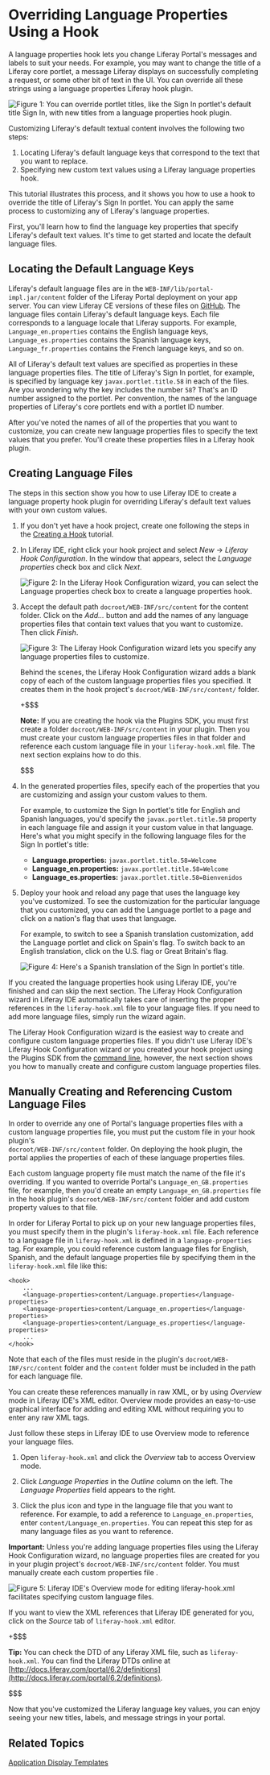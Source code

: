 # Overriding Language Properties Using a Hook [](id=overriding-language-properties-using-a-hook)

A language properties hook lets you change Liferay Portal's messages and labels
to suit your needs. For example, you may want to change the title of a Liferay
core portlet, a message Liferay displays on successfully completing a request,
or some other bit of text in the UI. You can override all these strings using
a language properties Liferay hook plugin. 

![Figure 1: You can override portlet titles, like the Sign In portlet's default title *Sign In*, with new titles from a language properties hook plugin.](../../images/override-sign-in-en.png)

Customizing Liferay's default textual content involves the following two steps:

1. Locating Liferay's default language keys that correspond to the text that you
want to replace.
2. Specifying new custom text values using a Liferay language properties hook.

This tutorial illustrates this process, and it shows you how to use a hook to
override the title of Liferay's Sign In portlet. You can apply the same process
to customizing any of Liferay's language properties. 

First, you'll learn how to find the language key properties that specify
Liferay's default text values. It's time to get started and locate the default
language files. 

## Locating the Default Language Keys [](id=locating-the-default-language-keys)

Liferay's default language files are in the
`WEB-INF/lib/portal-impl.jar/content` folder of the Liferay Portal deployment on
your app server. You can view Liferay CE versions of these files on
[GitHub](https://github.com/liferay/liferay-portal). The language files contain
Liferay's default language keys. Each file corresponds to a language locale that
Liferay supports. For example, `Language_en.properties` contains the English
language keys, `Language_es.properties` contains the Spanish language keys,
`Language_fr.properties` contains the French language keys, and so on. 

All of Liferay's default text values are specified as properties in these
language properties files. The title of Liferay's Sign In portlet, for example,
is specified by language key `javax.portlet.title.58` in each of the files. Are
you wondering why the key includes the number `58`? That's an ID number assigned
to the portlet. Per convention, the names of the language properties of
Liferay's core portlets end with a portlet ID number. 

After you've noted the names of all of the properties that you want to
customize, you can create new language properties files to specify the text
values that you prefer. You'll create these properties files in a Liferay hook
plugin. 

## Creating Language Files [](id=creating-language-files)

The steps in this section show you how to use Liferay IDE to create a language
property hook plugin for overriding Liferay's default text values with your own
custom values. 

1.  If you don't yet have a hook project, create one following the steps in the 
    [Creating a Hook](/develop/tutorials/-/knowledge_base/6-2/creating-a-hook-project-in-the-plugins-sdk) tutorial.

2.  In Liferay IDE, right click your hook project and select *New* &rarr;
    *Liferay Hook Configuration*. In the window that appears, select the
    *Language properties* check box and click *Next*. 

    ![Figure 2: In the Liferay Hook Configuration wizard, you can select the *Language properties* check box to create a language properties hook.](../../images/new-hook-configuration-language.png)

3.  Accept the default path `docroot/WEB-INF/src/content` for the content
    folder. Click on the *Add...* button and add the names of any language
    properties files that contain text values that you want to customize. Then
    click *Finish*.

    ![Figure 3: The Liferay Hook Configuration wizard lets you specify any language properties files to customize.](../../images/new-hook-configuration-language-files.png)

    Behind the scenes, the Liferay Hook Configuration wizard adds a blank copy
    of each of the custom language properties files you specified. It creates
    them in the hook project's `docroot/WEB-INF/src/content/` folder. 

    +$$$

    **Note:** If you are creating the hook via the Plugins SDK, you must first
    create a folder `docroot/WEB-INF/src/content` in your plugin. Then you must
    create your custom language properties files in that folder and reference
    each custom language file in your `liferay-hook.xml` file. The next section
    explains how to do this. 

    $$$

4.  In the generated properties files, specify each of the properties that you
    are customizing and assign your custom values to them. 

    For example, to customize the Sign In portlet's title for English and
    Spanish languages, you'd specify the `javax.portlet.title.58` property in
    each language file and assign it your custom value in that language. Here's
    what you might specify in the following language files for the Sign In
    portlet's title: 

    - **Language.properties:** `javax.portlet.title.58=Welcome` 
    - **Language_en.properties:** `javax.portlet.title.58=Welcome`
    - **Language_es.properties:** `javax.portlet.title.58=Bienvenidos` 

5.  Deploy your hook and reload any page that uses the language key you've
    customized. To see the customization for the particular language that you
    customized, you can add the Language portlet to a page and click on a
    nation's flag that uses that language. 

    For example, to switch to see a Spanish translation customization, add the
    Language portlet and click on Spain's flag. To switch back to an English
    translation, click on the U.S. flag or Great Britain's flag.

    ![Figure 4: Here's a Spanish translation of the Sign In portlet's title.](../../images/override-sign-in-es.png)

If you created the language properties hook using Liferay IDE, you're finished
and can skip the next section. The Liferay Hook Configuration wizard in Liferay
IDE automatically takes care of inserting the proper references in the
`liferay-hook.xml` file to your language files. If you need to add more language
files, simply run the wizard again. 

The Liferay Hook Configuration wizard is the easiest way to create and configure
custom language properties files. If you didn't use Liferay IDE's Liferay Hook
Configuration wizard or you created your hook project using the Plugins SDK from
the
[command line](https://dev.liferay.com/develop/tutorials/-/knowledge_base/6-2/creating-a-hook-project-in-the-plugins-sdk#creating-a-hook-project-from-the-command-line),
however, the next section shows you how to manually create and configure custom
language properties files. 

## Manually Creating and Referencing Custom Language Files [](id=manually-creating-and-referencing-custom-language-files)

In order to override any one of Portal's language properties files with a custom
language properties file, you must put the custom file in your hook plugin's  
`docroot/WEB-INF/src/content` folder. On deploying the hook plugin, the portal
applies the properties of each of these language properties files.

Each custom language property file must match the name of the file it's
overriding. If you wanted to override Portal's `Language_en_GB.properties` file,
for example, then you'd create an empty `Language_en_GB.properties` file in the
hook plugin's `docroot/WEB-INF/src/content` folder and add custom property
values to that file. 

In order for Liferay Portal to pick up on your new language properties files,
you must specify them in the plugin's `liferay-hook.xml` file. Each reference to
a language file in `liferay-hook.xml` is defined in a `language-properties` tag.
For example, you could reference custom language files for English, Spanish, and
the default language properties file by specifying them in the
`liferay-hook.xml` file like this:

    <hook>
        ...
        <language-properties>content/Language.properties</language-properties>
        <language-properties>content/Language_en.properties</language-properties>
        <language-properties>content/Language_es.properties</language-properties>
        ...
    </hook>

Note that each of the files must reside in the plugin's
`docroot/WEB-INF/src/content` folder and the `content` folder must be included
in the path for each language file.  

You can create these references manually in raw XML, or by using *Overview*
mode in Liferay IDE's XML editor. Overview mode provides an easy-to-use
graphical interface for adding and editing XML without requiring you to enter
any raw XML tags. 

Just follow these steps in Liferay IDE to use Overview mode to reference your 
language files.

1.  Open `liferay-hook.xml` and click the *Overview* tab to access Overview 
    mode.

2.  Click *Language Properties* in the *Outline* column on the left. The 
    *Language Properties* field appears to the right.

3.  Click the plus icon and type in the language file that you want to 
    reference. For example, to add a reference to `Language_en.properties`, 
    enter `content/Language_en.properties`. You can repeat this step for as many 
    language files as you want to reference.

**Important:** Unless you're adding language properties files using the Liferay
Hook Configuration wizard, no language properties files are created for you in
your plugin project's `docroot/WEB-INF/src/content` folder. You must manually
create each custom properties file .  

![Figure 5: Liferay IDE's Overview mode for editing `liferay-hook.xml` facilitates specifying custom language files.](../../images/overview-mode-language-props.png)
 
If you want to view the XML references that Liferay IDE generated for you, click
on the *Source* tab of `liferay-hook.xml` editor.

+$$$

**Tip:** You can check the DTD of any Liferay
 XML file, such as `liferay-hook.xml`.  You can find the Liferay DTDs
 online at [http://docs.liferay.com/portal/6.2/definitions](http://docs.liferay.com/portal/6.2/definitions).

$$$

Now that you've customized the Liferay language key values, you can enjoy seeing
your new titles, labels, and message strings in your portal. 

## Related Topics [](id=related-topics)

[Application Display Templates](/develop/tutorials/-/knowledge_base/6-2/application-display-templates)

<!-- TODO Activate topic link when the tutorial is available.
[Extending your Indexer Post Processor Using a Hook](/develop/tutorials/-/knowledge_base/6-2/extend-indexer-post-processor-hook)
-->

